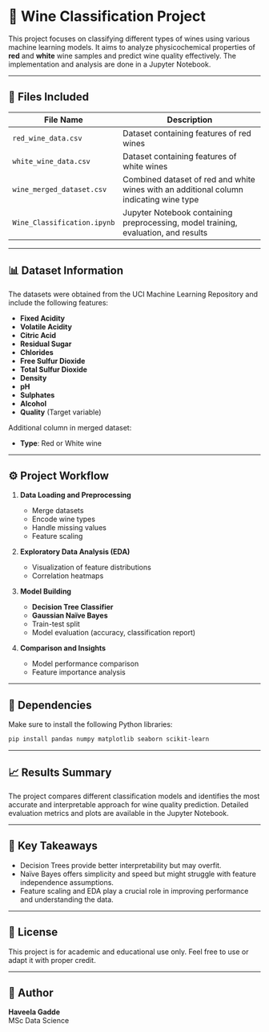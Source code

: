 
# 🍷 Wine Classification Project

This project focuses on classifying different types of wines using various machine learning models. It aims to analyze physicochemical properties of **red** and **white** wine samples and predict wine quality effectively. The implementation and analysis are done in a Jupyter Notebook.

---

## 📁 Files Included

| File Name               | Description |
|------------------------|-------------|
| `red_wine_data.csv`     | Dataset containing features of red wines |
| `white_wine_data.csv`   | Dataset containing features of white wines |
| `wine_merged_dataset.csv` | Combined dataset of red and white wines with an additional column indicating wine type |
| `Wine_Classification.ipynb` | Jupyter Notebook containing preprocessing, model training, evaluation, and results |

---

## 📊 Dataset Information

The datasets were obtained from the UCI Machine Learning Repository and include the following features:

- **Fixed Acidity**
- **Volatile Acidity**
- **Citric Acid**
- **Residual Sugar**
- **Chlorides**
- **Free Sulfur Dioxide**
- **Total Sulfur Dioxide**
- **Density**
- **pH**
- **Sulphates**
- **Alcohol**
- **Quality** (Target variable)

Additional column in merged dataset:
- **Type**: Red or White wine

---

## ⚙️ Project Workflow

1. **Data Loading and Preprocessing**
   - Merge datasets
   - Encode wine types
   - Handle missing values
   - Feature scaling

2. **Exploratory Data Analysis (EDA)**
   - Visualization of feature distributions
   - Correlation heatmaps

3. **Model Building**
   - **Decision Tree Classifier**
   - **Gaussian Naïve Bayes**
   - Train-test split
   - Model evaluation (accuracy, classification report)

4. **Comparison and Insights**
   - Model performance comparison
   - Feature importance analysis

---

## 🧪 Dependencies

Make sure to install the following Python libraries:

```bash
pip install pandas numpy matplotlib seaborn scikit-learn
```

---

## 📈 Results Summary

The project compares different classification models and identifies the most accurate and interpretable approach for wine quality prediction. Detailed evaluation metrics and plots are available in the Jupyter Notebook.

---

## 🧠 Key Takeaways

- Decision Trees provide better interpretability but may overfit.
- Naïve Bayes offers simplicity and speed but might struggle with feature independence assumptions.
- Feature scaling and EDA play a crucial role in improving performance and understanding the data.

---

## 📜 License

This project is for academic and educational use only. Feel free to use or adapt it with proper credit.

---

## 👤 Author

**Haveela Gadde**  
MSc Data Science   
